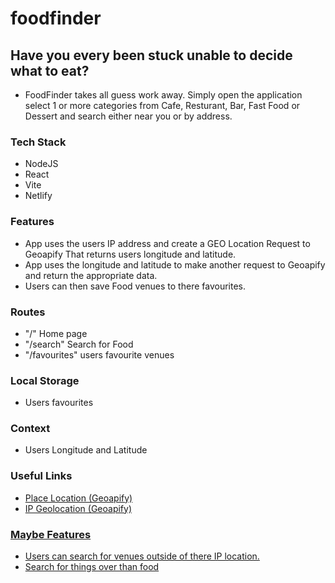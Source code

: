 # foodfinder

## Have you every been stuck unable to decide what to eat?

- FoodFinder takes all guess work away. Simply open the application select 1 or more categories from Cafe, Resturant, Bar, Fast Food or Dessert and search either near you or by address.

### Tech Stack

- NodeJS
- React
- Vite
- Netlify

### Features

- App uses the users IP address and create a GEO Location Request to Geoapify That returns users longitude and latitude.
- App uses the longitude and latitude to make another request to Geoapify and return the appropriate data.
- Users can then save Food venues to there favourites.

### Routes

- "/" Home page
- "/search" Search for Food
- "/favourites" users favourite venues

### Local Storage

- Users favourites

### Context

- Users Longitude and Latitude

### Useful Links

- <a href="https://apidocs.geoapify.com/docs/places/#about"> Place Location (Geoapify)
- <a href="https://apidocs.geoapify.com/docs/ip-geolocation/#about"> IP Geolocation (Geoapify)

### Maybe Features

- Users can search for venues outside of there IP location.
- Search for things over than food